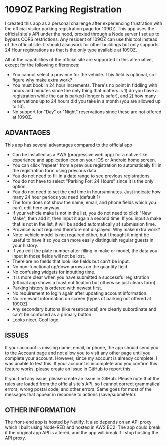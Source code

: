 # 109OZ Parking Registration

I created this app as a personal challenge after experiencing frustration with the official visitor parking registration page for 109OZ. This app uses the official site's API under the hood, proxied through a Node server I set up to bypass CORS restrictions. Any resident of 109OZ can use this tool instead of the official site. It should also work for other buildings but only supports 24 Hour registrations as that is the only type available at 109OZ.

All of the capabilities of the official site are supported in this alternative, except for the following differences:

- You cannot select a province for the vehicle. This field is optional, so I figure why make extra work?
- You must book in 24 hour increments. There's no point in fiddling with hours and minutes since the only thing that matters is 1) do you have a registration while the car is parked (longer is safer), and 2) how many reservations up to 24 hours did you take in a month (you are allowed up to 10).
- No support for "Day" or "Night" reservations since these are not offered at 109OZ.

## ADVANTAGES

This app has several advantages compared to the official app

- Can be installed as a PWA (progressive web app) for a native-like experience and application icon on your iOS or Android home screen.
- You can click "repeat" from a previous registration to automatically fill in the registration form using previous data.
- You do not need to fill in a date range to see previous registrations.
- You do not have to select "Parking For: 24 Hours" since it is the only option.
- You do not need to set the end time in hours/minutes. Just indicate how many 24 hour periods you need (default 1)
- The form does not show the name, email, and phone fields which you can't edit here anyway.
- If your vehicle make is not in the list, you do not need to click "New Make", then add it, then input it again a second time. If you input a make that is not in the list, it will be added automatically at submission time.
- Province is not required therefore not displayed. Why make extra work?
- Note: vehicle model is not required either, but I thought it might be useful to have it so you can more easily distinguish regular guests in your history.
- If you edit the plate number after filling in make or model, the data you input in those fields will not be lost.
- There are no fields that look like fields but can't be input.
- No non-functional up/down arrows on the quantity field.
- No confusing widgets for inputting time.
- It is more clear when you have submitted a successful registration (official app shows a toast notification but otherwise just clears form)
- Parking history is ordered with newest first.
- No requirement to login again after updating account information.
- No irrelevant information on screen (types of parking not offered at 109OZ).
- Any secondary buttons (like reset/cancel) are clearly subordinate and can't be confused as a primary button.
- Looks nicer. Cool logo.

## ISSUES

If your account is missing name, email, or phone, the app should send you to the Account page and not allow you to visit any other page until you complete your account. However, since my account is already complete, I was unable to test this. If your account is incomplete and you confirm this feature works, please create an Issue in GitHub to report this.

If you find any issue, please create an Issue in GitHub. Please note that the rules are loaded from the official site's API, so I cannot correct grammatical errors, wrong postal code, and other errors. Same goes for most of the messages that appear in response to actions (save/submit/etc).

## OTHER INFORMATION

The front-end app is hosted by Netlify. It also depends on an API proxy which I built using Node-RED and hosted in AWS EC2. The app could break if the original app API is altered, and the app will break if I stop hosting the API proxy.
